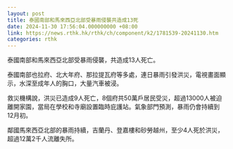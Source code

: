 ```yaml
---
layout: post
title: 泰國南部和馬來西亞北部受暴雨侵襲共造成13死
date: 2024-11-30 17:56:04.000000000 +08:00
link: https://news.rthk.hk/rthk/ch/component/k2/1781539-20241130.htm
categories: rthk
---
```


泰國南部和馬來西亞北部受暴雨侵襲，共造成13人死亡。

泰國南部也拉府、北大年府、那拉提瓦府等多處，連日暴雨引發洪災，電視畫面顯示，水深至成年人的胸口，大量汽車被浸。

救災機構說，洪災已造成9人死亡，8個府共50萬戶居民受災，超過13000人被迫離開家園，當局在學校和寺廟設置臨時庇護站。氣象部門預測，暴雨仍會持續到12月初。

鄰國馬來西亞北部的暴雨持續，吉蘭丹、登嘉樓和砂勞越州，至少4人死於洪災，超過12萬2千人流離失所。
